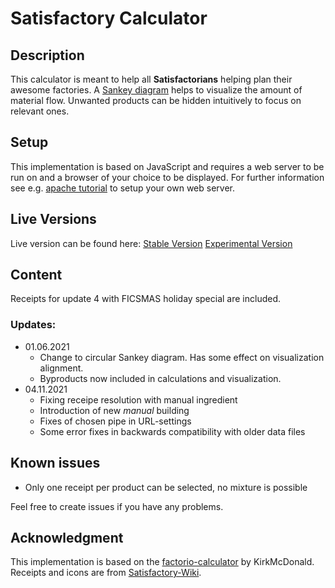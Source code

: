 # Satisfactory Calculator

## Description

This calculator is meant to help all **Satisfactorians** helping plan their awesome factories. A [Sankey diagram](https://en.wikipedia.org/wiki/Sankey_diagram) helps to visualize the amount of material flow. Unwanted products can be hidden intuitively to focus on relevant ones.

## Setup 

This implementation is based on JavaScript and requires a web server to be run on and a browser of your choice to be displayed.
For further information see e.g. [apache tutorial](https://ubuntu.com/tutorials/install-and-configure-apache#1-overview) to setup your own web server.

## Live Versions

Live version can be found here:
[Stable Version](http://barthler.ddns.net/satisfactory-calculator/calc.html)
[Experimental Version](http://barthler.ddns.net/satisfactory-calculator-experimental/calc.html)

## Content

Receipts for update 4 with FICSMAS holiday special are included.

### Updates:

* 01.06.2021
  * Change to circular Sankey diagram. Has some effect on visualization alignment.
  * Byproducts now included in calculations and visualization.
* 04.11.2021 
  * Fixing receipe resolution with manual ingredient
  * Introduction of new *manual* building
  * Fixes of chosen pipe in URL-settings
  * Some error fixes in backwards compatibility with older data files

## Known issues

* Only one receipt per product can be selected, no mixture is possible

Feel free to create issues if you have any problems.

## Acknowledgment

This implementation is based on the [factorio-calculator](https://github.com/KirkMcDonald/kirkmcdonald.github.io) by KirkMcDonald.<br>
Receipts and icons are from [Satisfactory-Wiki](https://satisfactory.fandom.com/wiki/Satisfactory_Wiki).